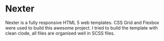 # Nexter
Nexter is a fully responsive HTML 5 web templates. CSS Grid and Flexbox were used to build this awesome project. I tried to build the template with clean clode, all files are organised well in SCSS files.
